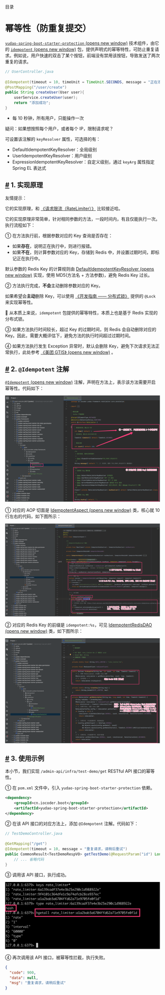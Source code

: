 目录

# 幂等性（防重复提交）

[`yudao-spring-boot-starter-protection` (opens new window)](https://github.com/YunaiV/ruoyi-vue-pro/blob/master/yudao-framework/yudao-spring-boot-starter-protection/) 技术组件，由它的 [`idempotent` (opens new window)](https://github.com/YunaiV/ruoyi-vue-pro/blob/master/yudao-framework/yudao-spring-boot-starter-protection/src/main/java/cn/iocoder/yudao/framework/idempotent/) 包，提供声明式的幂等特性，可防止重复请求。例如说，用户快速的双击了某个按钮，前端没有禁用该按钮，导致发送了两次重复的请求。

```java
// UserController.java

@Idempotent(timeout = 10, timeUnit = TimeUnit.SECONDS, message = "正在添加用户中，请勿重复提交")
@PostMapping("/user/create")
public String createUser(User user){
    userService.createUser(user);
    return "添加成功";
}

```

*   每 10 秒钟，所有用户，只能操作一次

疑问：如果想按照每个用户，或者每个 IP，限制请求呢？

可设置该注解的 `keyResolver` 属性，可选择的有：

*   DefaultIdempotentKeyResolver：全局级别
*   UserIdempotentKeyResolver：用户级别
*   ExpressionIdempotentKeyResolver：自定义级别，通过 `keyArg` 属性指定 Spring EL 表达式

## [#](#_1-实现原理) 1. 实现原理

友情提示：

它的实现原理，和 [《请求限流（RateLimiter）》](/rate-limiter/) 比较接近哈。

它的实现原理非常简单，针对相同参数的方法，一段时间内，有且仅能执行一次。执行流程如下：

① 在方法执行前，根据参数对应的 Key 查询是否存在：

*   如果**存在**，说明正在执行中，则进行报错。
*   如果**不在**，则计算参数对应的 Key，存储到 Redis 中，并设置过期时间，即标记正在执行中。

默认参数的 Redis Key 的计算规则由 [DefaultIdempotentKeyResolver (opens new window)](https://github.com/YunaiV/ruoyi-vue-pro/blob/master/yudao-framework/yudao-spring-boot-starter-protection/src/main/java/cn/iocoder/yudao/framework/idempotent/core/keyresolver/impl/DefaultIdempotentKeyResolver.java) 实现，使用 MD5(方法名 + 方法参数)，避免 Redis Key 过长。

② 方法执行完成，**不会**主动删除参数对应的 Key。

如果希望会**主动**删除 Key，可以使用 [《开发指南 —— 分布式锁》](/distributed-lock) 提供的 `@Lock` 来实现幂等性。

🙂 从本质上来说，`idempotent` 包提供的幂等特性，本质上也是基于 Redis 实现的分布式锁。

③ 如果方法执行时间较长，超过 Key 的过期时间，则 Redis 会自动删除对应的 Key。因此，需要大概评估下，避免方法的执行时间超过过期时间。

④ 如果方法执行发生 Exception 异常时，默认会删除 Key，避免下次请求无法正常执行，此处参考 [《美团 GTIS》 (opens new window)](https://tech.meituan.com/2016/09/29/distributed-system-mutually-exclusive-idempotence-cerberus-gtis.html) 。

## [#](#_2-idempotent-注解) 2. `@Idempotent` 注解

[`@Idempotent` (opens new window)](https://github.com/YunaiV/ruoyi-vue-pro/blob/master/yudao-framework/yudao-spring-boot-starter-protection/src/main/java/cn/iocoder/yudao/framework/idempotent/core/annotation/Idempotent.java) 注解，声明在方法上，表示该方法需要开启幂等性。代码如下：

![ 注解](./static/注解.png)

① 对应的 AOP 切面是 [IdempotentAspect (opens new window)](https://github.com/YunaiV/ruoyi-vue-pro/blob/master/yudao-framework/yudao-spring-boot-starter-protection/src/main/java/cn/iocoder/yudao/framework/idempotent/core/aop/IdempotentAspect.java) 类，核心就 10 行左右的代码，如下图所示：

![IdempotentAspect 切面](./static/IdempotentAspect.png)

② 对应的 Redis Key 的前缀是 `idempotent:%s`，可见 [IdempotentRedisDAO (opens new window)](https://github.com/YunaiV/ruoyi-vue-pro/blob/master/yudao-framework/yudao-spring-boot-starter-protection/src/main/java/cn/iocoder/yudao/framework/idempotent/core/redis/IdempotentRedisDAO.java) 类，如下图所示：

![IdempotentRedisDAO 存储](./static/IdempotentRedisDAO.png)

## [#](#_3-使用示例) 3. 使用示例

本小节，我们实现 `/admin-api/infra/test-demo/get` RESTful API 接口的幂等性。

① 在 `pom.xml` 文件中，引入 `yudao-spring-boot-starter-protection` 依赖。

```xml
<dependency>
    <groupId>cn.iocoder.boot</groupId>
    <artifactId>yudao-spring-boot-starter-protection</artifactId>
</dependency>

```

② 在该 API 接口的对应方法上，添加 `@Idempotent` 注解。代码如下：

```java
// TestDemoController.java

@GetMapping("/get")
@Idempotent(timeout = 10, message = "重复请求，请稍后重试")
public CommonResult<TestDemoRespVO> getTestDemo(@RequestParam("id") Long id) {
    // ... 省略代码
}

```

③ 调用该 API 接口，执行成功。

![调用成功](./static/案例.png)

④ 再次调用该 API 接口，被幂等性拦截，执行失败。

```json
{
  "code": 900,
  "data": null,
  "msg": "重复请求，请稍后重试"
}

```